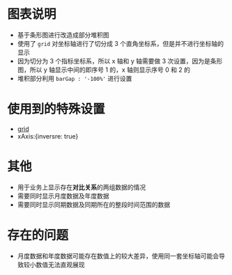 # 图表说明

- 基于条形图进行改造成部分堆积图
- 使用了 `grid` 对坐标轴进行了切分成 3 个直角坐标系，但是并不进行坐标轴的显示
- 因为切分为 3 个指标坐标系，所以 x 轴和 y 轴需要做 3 次设置，因为是条形图，所以 y 轴显示中间的即序号 1 的，x 轴则显示序号 0 和 2 的
- 堆积部分利用 `barGap : '-100%'` 进行设置

# 使用到的特殊设置

- [grid](https://echarts.baidu.com/option.html#grid)
- xAxis:{inversre: true}

# 其他

- 用于业务上显示存在**对比关系**的两组数据的情况
- 需要同时显示月度数据及年度数据
- 需要同时显示同期数据及同期所在的整段时间范围的数据

# 存在的问题

- 月度数据和年度数据可能存在数值上的较大差异，使用同一套坐标轴可能会导致较小数值无法直观展现